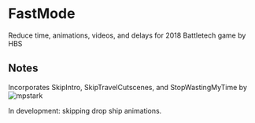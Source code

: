 # FastMode

Reduce time, animations, videos, and delays for 2018 Battletech game by HBS

## Notes

Incorporates SkipIntro, SkipTravelCutscenes, and StopWastingMyTime by ![mpstark](https://github.com/mpstark)

In development: skipping drop ship animations.
